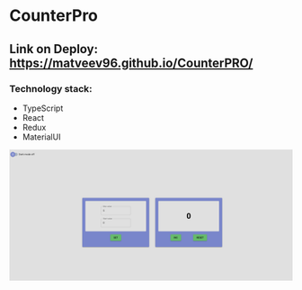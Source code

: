 # CounterPro
## Link on Deploy: https://matveev96.github.io/CounterPRO/

### Technology stack:
* TypeScript
* React
* Redux
* MaterialUI

![img.png](img.png)


